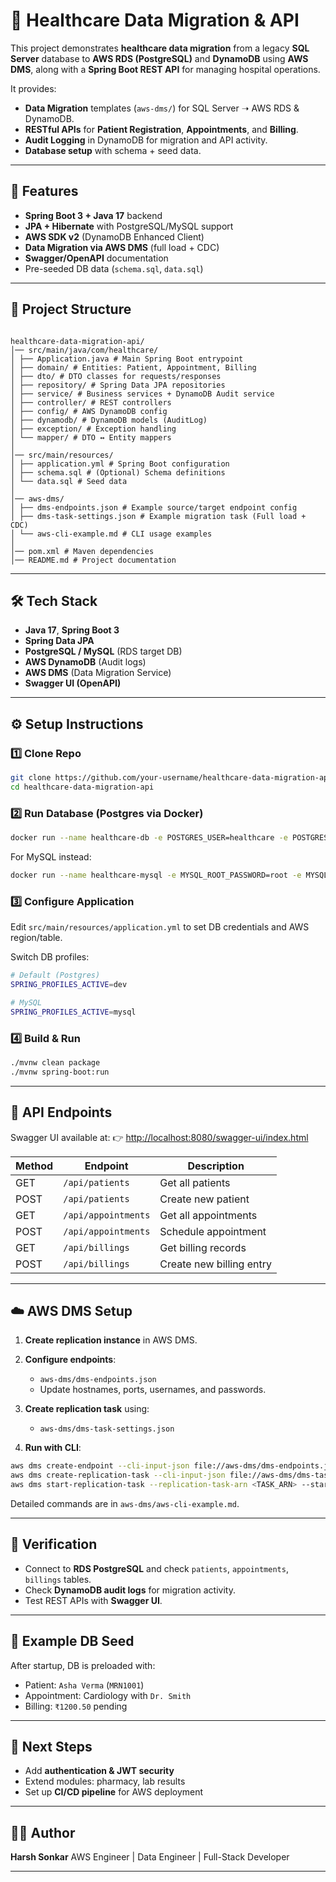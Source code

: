 # 🏥 Healthcare Data Migration & API

This project demonstrates **healthcare data migration** from a legacy **SQL Server** database to **AWS RDS (PostgreSQL)** and **DynamoDB** using **AWS DMS**, along with a **Spring Boot REST API** for managing hospital operations.

It provides:
- **Data Migration** templates (`aws-dms/`) for SQL Server ➝ AWS RDS & DynamoDB.
- **RESTful APIs** for **Patient Registration**, **Appointments**, and **Billing**.
- **Audit Logging** in DynamoDB for migration and API activity.
- **Database setup** with schema + seed data.

---

## 🚀 Features
- **Spring Boot 3 + Java 17** backend
- **JPA + Hibernate** with PostgreSQL/MySQL support
- **AWS SDK v2** (DynamoDB Enhanced Client)
- **Data Migration via AWS DMS** (full load + CDC)
- **Swagger/OpenAPI** documentation
- Pre-seeded DB data (`schema.sql`, `data.sql`)

---

## 📂 Project Structure
```

healthcare-data-migration-api/
│── src/main/java/com/healthcare/
│ ├── Application.java # Main Spring Boot entrypoint
│ ├── domain/ # Entities: Patient, Appointment, Billing
│ ├── dto/ # DTO classes for requests/responses
│ ├── repository/ # Spring Data JPA repositories
│ ├── service/ # Business services + DynamoDB Audit service
│ ├── controller/ # REST controllers
│ ├── config/ # AWS DynamoDB config
│ ├── dynamodb/ # DynamoDB models (AuditLog)
│ ├── exception/ # Exception handling
│ └── mapper/ # DTO ↔ Entity mappers
│
│── src/main/resources/
│ ├── application.yml # Spring Boot configuration
│ ├── schema.sql # (Optional) Schema definitions
│ └── data.sql # Seed data
│
│── aws-dms/
│ ├── dms-endpoints.json # Example source/target endpoint config
│ ├── dms-task-settings.json # Example migration task (Full load + CDC)
│ └── aws-cli-example.md # CLI usage examples
│
│── pom.xml # Maven dependencies
│── README.md # Project documentation

````

---

## 🛠️ Tech Stack
- **Java 17**, **Spring Boot 3**
- **Spring Data JPA**
- **PostgreSQL / MySQL** (RDS target DB)
- **AWS DynamoDB** (Audit logs)
- **AWS DMS** (Data Migration Service)
- **Swagger UI (OpenAPI)**

---

## ⚙️ Setup Instructions

### 1️⃣ Clone Repo
```bash
git clone https://github.com/your-username/healthcare-data-migration-api.git
cd healthcare-data-migration-api
````

### 2️⃣ Run Database (Postgres via Docker)

```bash
docker run --name healthcare-db -e POSTGRES_USER=healthcare -e POSTGRES_PASSWORD=healthcare -e POSTGRES_DB=healthcare -p 5432:5432 -d postgres:15
```

For MySQL instead:

```bash
docker run --name healthcare-mysql -e MYSQL_ROOT_PASSWORD=root -e MYSQL_DATABASE=healthcare -e MYSQL_USER=healthcare -e MYSQL_PASSWORD=healthcare -p 3306:3306 -d mysql:8
```

### 3️⃣ Configure Application

Edit `src/main/resources/application.yml` to set DB credentials and AWS region/table.

Switch DB profiles:

```bash
# Default (Postgres)
SPRING_PROFILES_ACTIVE=dev

# MySQL
SPRING_PROFILES_ACTIVE=mysql
```

### 4️⃣ Build & Run

```bash
./mvnw clean package
./mvnw spring-boot:run
```

---

## 📖 API Endpoints

Swagger UI available at:
👉 [http://localhost:8080/swagger-ui/index.html](http://localhost:8080/swagger-ui/index.html)

| Method | Endpoint            | Description              |
| ------ | ------------------- | ------------------------ |
| GET    | `/api/patients`     | Get all patients         |
| POST   | `/api/patients`     | Create new patient       |
| GET    | `/api/appointments` | Get all appointments     |
| POST   | `/api/appointments` | Schedule appointment     |
| GET    | `/api/billings`     | Get billing records      |
| POST   | `/api/billings`     | Create new billing entry |

---

## ☁️ AWS DMS Setup

1. **Create replication instance** in AWS DMS.
2. **Configure endpoints**:

   * `aws-dms/dms-endpoints.json`
   * Update hostnames, ports, usernames, and passwords.
3. **Create replication task** using:

   * `aws-dms/dms-task-settings.json`
4. **Run with CLI**:

```bash
aws dms create-endpoint --cli-input-json file://aws-dms/dms-endpoints.json
aws dms create-replication-task --cli-input-json file://aws-dms/dms-task-settings.json
aws dms start-replication-task --replication-task-arn <TASK_ARN> --start-replication-task-type start-replication
```

Detailed commands are in `aws-dms/aws-cli-example.md`.

---

## 🔎 Verification

* Connect to **RDS PostgreSQL** and check `patients`, `appointments`, `billings` tables.
* Check **DynamoDB audit logs** for migration activity.
* Test REST APIs with **Swagger UI**.

---

## 🧪 Example DB Seed

After startup, DB is preloaded with:

* Patient: `Asha Verma` (`MRN1001`)
* Appointment: Cardiology with `Dr. Smith`
* Billing: `₹1200.50` pending

---

## 📌 Next Steps

* Add **authentication & JWT security**
* Extend modules: pharmacy, lab results
* Set up **CI/CD pipeline** for AWS deployment

---

## 👨‍💻 Author

**Harsh Sonkar**
AWS Engineer | Data Engineer | Full-Stack Developer

---



